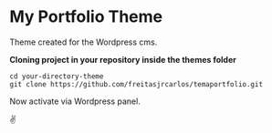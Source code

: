 # My Portfolio Theme

Theme created for the Wordpress cms.

**Cloning project in your repository inside the themes folder**
```
cd your-directory-theme
git clone https://github.com/freitasjrcarlos/temaportfolio.git
```

Now activate via Wordpress panel.

✌️


